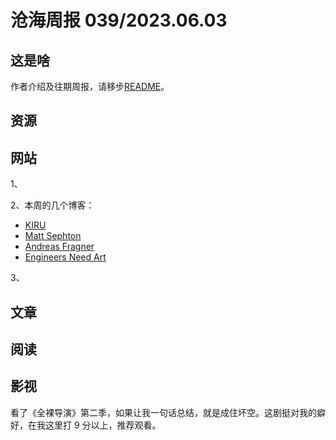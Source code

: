 # 沧海周报 039/2023.06.03

## 这是啥

作者介绍及往期周报，请移步[README](https://github.com/theseazhang/weekly_news/blob/main/README.md)。

## 资源

## 网站

1、[]()

2、本周的几个博客：

- [KIRU](https://kiru.io/)
- [Matt Sephton](https://www.gingerbeardman.com/)
- [Andreas Fragner](https://www.andreasfragner.com/)
- [Engineers Need Art](https://www.engineersneedart.com/index.html)

3、[]()

## 文章

## 阅读

## 影视

看了《全裸导演》第二季，如果让我一句话总结，就是成住坏空。这剧挺对我的癖好，在我这里打 9 分以上，推荐观看。
